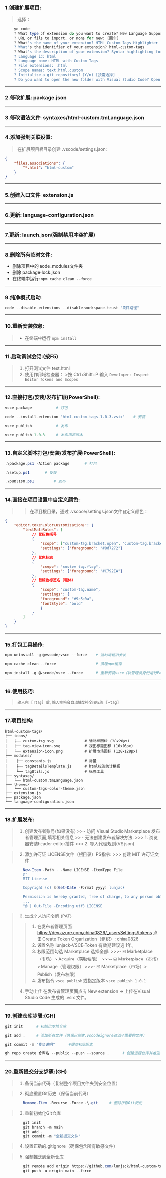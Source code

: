### 1.创建扩展项目:
> 选择：
```PowerShell
    yo code
    ? What type of extension do you want to create? New Language Support
    ? URL or file to import, or none for new: [回车]
    ? What's the name of your extension? HTML Custom Tags Highlighter
    ? What's the identifier of your extension? html-custom-tags
    ? What's the description of your extension? Syntax highlighting for custom [!tag][~tag] in HTML files
    ? Language id: html
    ? Language name: HTML with Custom Tags
    ? File extensions: .html
    ? Scope names: text.html.custom
    ? Initialize a git repository? (Y/n) [按需选择]
    ? Do you want to open the new folder with Visual Studio Code? Open with `code` [回车]
```
---
### 2.修改扩展: package.json

---
### 3.修改语法文件: syntaxes/html-custom.tmLanguage.json

---
### 4.添加强制关联设置:
> 在扩展项目根目录创建 .vscode/settings.json:
```JSON
{
    "files.associations": {
        "*.html": "html-custom"
    }
}
```
---
### 5.创建入口文件: extension.js

---
### 6.更新: language-configuration.json

---
### 7.更新: launch.json(强制禁用冲突扩展)

---
### 8.删除所有临时文件:​
- 删除项目中的 node_modules文件夹
- 删除 package-lock.json
- 在终端中运行: ` npm cache clean --force `

---
### 9.纯净模式启动:
```PowerShell
code --disable-extensions --disable-workspace-trust "项目路径"
```

---
### 10.重新安装依赖:​​
> -  在终端中运行 `npm install`

---
### 11.启动调试会话:(按F5)
>1. 打开测试文件 test.html
>2. 使用作用域检查器：
    >按 Ctrl+Shift+P 输入 `Developer: Inspect Editor Tokens and Scopes`

---
### 12.直接打包/安装/发布扩展(PowerShell):
```PowerShell
vsce package           # 打包

code --install-extension "html-custom-tags-1.0.3.vsix"    # 安装

vsce publish           # 发布

vsce publish 1.0.3     # 发布指定版本
```

---
### 13.自定义脚本打包/安装/发布扩展(PowerShell):
```PowerShell
.\package.ps1 -Action package       # 打包

.\setup.ps1       # 安装

.\publish.ps1         # 发布
```

---
### 14.直接在项目设置中自定义颜色:
>  >在​项目根目录​，通过 .vscode/settings.json文件自定义颜色：
```JSON
{
    "editor.tokenColorCustomizations": {
        "textMateRules": [
            // 紫灰色括号
            {
                "scope": ["custom-tag.bracket.open", "custom-tag.bracket.close"],
                "settings": {"foreground": "#8d7272"}
            },
            // 紫色标志
            {
                "scope": "custom-tag.flag",
                "settings": {"foreground": "#C792EA"}
            },
            // 锈棕色标签名（粗体）
            {
                "scope": "custom-tag.name",
                "settings": {
                "foreground": "#9c5a0a",
                "fontStyle": "bold"
                }
            }
        ]
    }
}
```

---
### 15.打包工具操作:
```PowerShell
npm uninstall -g @vscode/vsce --force    # 强制清理旧安装

npm cache clean --force                  # 清理npm缓存

npm install -g @vscode/vsce --force      # 重新安装vsce（以管理员身份运行PowerShell）

```

---
### 16.使用技巧:
>     输入完 [!tag] 后,输入空格会自动触发补全闭标签 [~tag]

---
### 17.项目结构:
    html-custom-tags/
    ├── icons/
    │   ├── custom-tag.svg              # 活动栏图标 (28x28px)
    │   ├── tag-view-icon.svg           # 视图标题图标 (16x16px)
    │   └── extension-icon.png          # 扩展市场图标 (128x128px)
    ├── modules/
    │    ├── constants.js               # 常量
    │    ├── tagDetailsTemplate.js      # html标签统计模板
    │    └── tagUtils.js                # 标签工具
    ├── syntaxes/
    │   └── html-custom.tmLanguage.json
    ├── themes/
    │   └── custom-tags-color-theme.json
    ├── extension.js
    ├── package.json
    └── language-configuration.json

---
### 18.扩展发布:
>1. 创建发布者账号(如果没有)
    >> - 访问 Visual Studio Marketplace 发布者管理页面,填写相关信息
    >> - 无法创建发布者解决方法:
        >>> 1. 浏览器安装header editor插件
        >>> 2. 导入代理规则(VS.json)

>2. 添加许可证 LICENSE文件（根目录）PS指令:
    >>> 创建 MIT 许可证文件
```PowerShell
        New-Item -Path . -Name LICENSE -ItemType File
        @"
        MIT License

        Copyright (c) $(Get-Date -Format yyyy) lunjack

        Permission is hereby granted, free of charge, to any person obtaining a copy
        ...
        "@ | Out-File -Encoding utf8 LICENSE
```
>3. 生成个人访问令牌 (PAT)
>   >1. 在发布者管理页面
        https://dev.azure.com/china0826/_usersSettings/tokens
        点击 Create Token
        Organization（组织）: china0826
>   >2. 设置名称
        lunjack-VSCE-Token    有效期建议选 1年。
>   >3. 权限范围勾选 Marketplace 选择全部:
        >>>- ☑️ Marketplace（市场）> Acquire（获取权限）
        >>>- ☑️ Marketplace（市场）> Manage（管理权限）
        >>>- ☑️ Marketplace（市场）> Publish（发布权限）
>   >4. 发布指令
        ` vsce publish `
        或指定版本
        ` vsce publish 1.0.1 `
>4. 手动上传
    在发布者管理页面点击 New extension → 上传在Visual Studio Code
    生成的 .vsix 文件。

---
### 19.创建仓库步骤:(GH)
```PowerShell
git init      # 初始化本地仓库

git add .     # 添加所有文件（确保已创建.vscodeignore过滤不需要的文件）

git commit -m "提交说明"      #提交初始版本

gh repo create 仓库名 --public --push --source .      # 创建远程仓库并推送（核心命令！）
```

---
### 20.重新提交分支步骤:(GH)
>    1. 备份当前代码（复制整个项目文件夹到安全位置）

>    2. 彻底重置Git历史（保留当前代码）
```PowerShell
        Remove-Item -Recurse -Force .\.git     # 删除所有Git历史
```
>    3. 重新初始化Git仓库
```PowerShell
        git init
        git branch -m main
        git add .
        git commit -m "全新提交文件"
```

>    4. 设置正确的.gitignore（确保包含所有敏感文件）

>    5. 强制推送到全新仓库
```PowerShell
        git remote add origin https://github.com/lunjack/html-custom-tags.git
        git push -u origin main --force
```